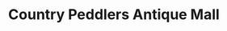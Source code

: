---
title: "Country Peddlers Antique Mall"
url: /labelle/country-peddlers-antique-mall/
shop: antiques
---